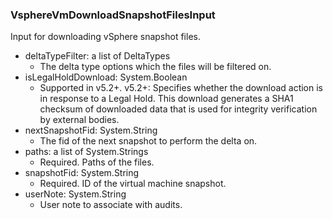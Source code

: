### VsphereVmDownloadSnapshotFilesInput
Input for downloading vSphere snapshot files.

- deltaTypeFilter: a list of DeltaTypes
  - The delta type options which the files will be filtered on.
- isLegalHoldDownload: System.Boolean
  - Supported in v5.2+.
        v5.2+: Specifies whether the download action is in response to a Legal Hold. This download generates a SHA1 checksum of downloaded data that is used for integrity verification by external bodies.
- nextSnapshotFid: System.String
  - The fid of the next snapshot to perform the delta on.
- paths: a list of System.Strings
  - Required. Paths of the files.
- snapshotFid: System.String
  - Required. ID of the virtual machine snapshot.
- userNote: System.String
  - User note to associate with audits.
